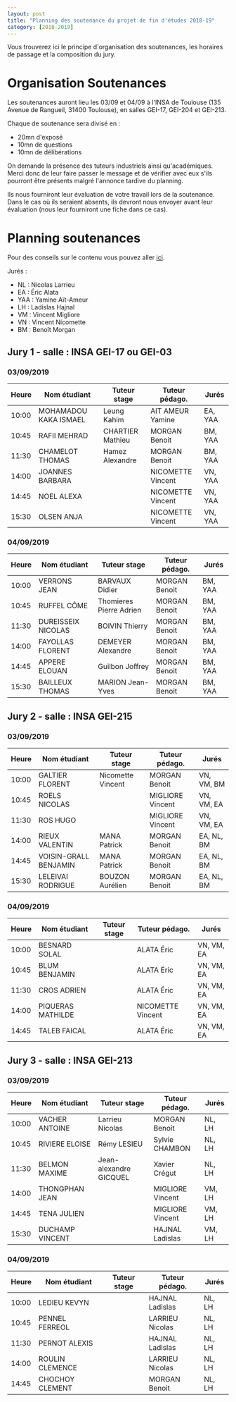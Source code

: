 ```yaml
---
layout: post
title: "Planning des soutenance du projet de fin d'études 2018-19"
category: [2018-2019]
---
```


Vous trouverez ici le principe d'organisation des soutenances, les horaires de
passage et la composition du jury.

# Organisation Soutenances 

Les soutenances auront lieu les 03/09 et 04/09 à l'INSA de Toulouse (135
Avenue de Rangueil, 31400 Toulouse), en salles GEI-17, GEI-204 et GEI-213.

Chaque de soutenance sera divisé en :
  * 20mn d'exposé
  * 10mn de questions
  * 10mn de délibérations

On demande la présence des tuteurs industriels ainsi qu'académiques.
Merci donc de leur faire passer le message et de vérifier avec eux
s'ils pourront être présents malgré l'annonce tardive du planning.

Ils nous fourniront leur évaluation de votre travail lors de la soutenance.
Dans le cas où ils seraient absents, ils devront nous envoyer avant leur
évaluation (nous leur fourniront une fiche dans ce cas).

# Planning soutenances

Pour des conseils sur le contenu vous pouvez aller [ici](https://tls-sec.github.io/procedures/2017/05/29/modalites-pfe.html).

Jurés :
  * NL : Nicolas Larrieu
  * EA : Éric Alata
  * YAA : Yamine Aït-Ameur
  * LH : Ladislas Hajnal
  * VM : Vincent Migliore
  * VN : Vincent Nicomette
  * BM : Benoît Morgan


## Jury 1 - salle : INSA GEI-17 ou GEI-03

### 03/09/2019

|Heure|Nom étudiant         |Tuteur stage    |Tuteur pédago.  |Jurés  |
|-----|---------------------|----------------|----------------|-------|
|10:00|MOHAMADOU KAKA ISMAEL|Leung Kahim|AIT AMEUR Yamine|EA, YAA|
|10:45|RAFII MEHRAD|CHARTIER Mathieu|MORGAN Benoit|BM, YAA|
|11:30|CHAMELOT THOMAS|Hamez Alexandre |MORGAN Benoit|BM, YAA|
|14:00|JOANNES BARBARA||NICOMETTE Vincent|VN, YAA|
|14:45|NOEL ALEXA||NICOMETTE Vincent|VN, YAA|
|15:30|OLSEN ANJA||NICOMETTE Vincent|VN, YAA|

### 04/09/2019

|Heure|Nom étudiant         |Tuteur stage    |Tuteur pédago.  |Jurés  |
|-----|---------------------|----------------|----------------|-------|
|10:00|VERRONS JEAN|BARVAUX Didier|MORGAN Benoit|BM, YAA|
|10:45|RUFFEL CÔME|Thomieres  Pierre Adrien|MORGAN Benoit|BM, YAA|
|11:30|DUREISSEIX NICOLAS|BOIVIN Thierry|MORGAN Benoit|BM, YAA|
|14:00|FAYOLLAS FLORENT|DEMEYER Alexandre|MORGAN Benoit|BM, YAA|
|14:45|APPERE ELOUAN|Guilbon Joffrey|MORGAN Benoit|BM, YAA|
|15:30|BAILLEUX THOMAS|MARION Jean-Yves|MORGAN Benoit|BM, YAA|

## Jury 2 - salle : INSA GEI-215

### 03/09/2019

|Heure|Nom étudiant         |Tuteur stage    |Tuteur pédago.  |Jurés  |
|-----|---------------------|----------------|----------------|-------|
|10:00|GALTIER FLORENT|Nicomette Vincent|MORGAN Benoit|VN, VM, BM
|10:45|ROELS NICOLAS||MIGLIORE Vincent|VN, VM, EA|
|11:30|ROS HUGO||MIGLIORE Vincent|VN, VM, EA|
|14:00|RIEUX VALENTIN|MANA Patrick|MORGAN Benoit|EA, NL, BM|
|14:45|VOISIN-GRALL BENJAMIN|MANA Patrick|MORGAN Benoit|EA, NL, BM|
|15:30|LELEIVAI RODRIGUE|BOUZON Aurélien|MORGAN Benoit|EA, NL, BM|

### 04/09/2019

|Heure|Nom étudiant         |Tuteur stage    |Tuteur pédago.  |Jurés  |
|-----|---------------------|----------------|----------------|-------|
|10:00|BESNARD SOLAL||ALATA Éric|VN, VM, EA|
|10:45|BLUM BENJAMIN||ALATA Éric|VN, VM, EA|
|11:30|CROS ADRIEN||ALATA Éric|VN, VM, EA|
|14:00|PIQUERAS MATHILDE||NICOMETTE Vincent|VN, VM, EA|
|14:45|TALEB FAICAL||ALATA Éric|VN, VM, EA

## Jury 3 - salle : INSA GEI-213

### 03/09/2019

|Heure|Nom étudiant         |Tuteur stage    |Tuteur pédago.  |Jurés  |
|-----|---------------------|----------------|----------------|-------|
|10:00|VACHER ANTOINE|Larrieu Nicolas|MORGAN Benoit|NL, LH|
|10:45|RIVIERE ELOISE|Rémy LESIEU|Sylvie CHAMBON|NL, LH|
|11:30|BELMON MAXIME|Jean-alexandre GICQUEL|Xavier Crégut|NL, LH|
|14:00|THONGPHAN JEAN||MIGLIORE Vincent|VM, LH|
|14:45|TENA JULIEN||MIGLIORE Vincent|VM, LH|
|15:30|DUCHAMP VINCENT||HAJNAL Ladislas|VM, LH|

### 04/09/2019
					
|Heure|Nom étudiant         |Tuteur stage    |Tuteur pédago.  |Jurés  |
|-----|---------------------|----------------|----------------|-------|
|10:00|LEDIEU KEVYN||HAJNAL Ladislas|NL, LH|
|10:45|PENNEL FERREOL||LARRIEU Nicolas|NL, LH|
|11:30|PERNOT ALEXIS||HAJNAL Ladislas|NL, LH|
|14:00|ROULIN CLEMENCE||LARRIEU Nicolas|NL, LH|
|14:45|CHOCHOY CLEMENT||MORGAN Benoit|NL, LH|
